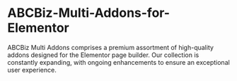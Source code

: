 # ABCBiz-Multi-Addons-for-Elementor
ABCBiz Multi Addons comprises a premium assortment of high-quality addons designed for the Elementor page builder. Our collection is constantly expanding, with ongoing enhancements to ensure an exceptional user experience.
